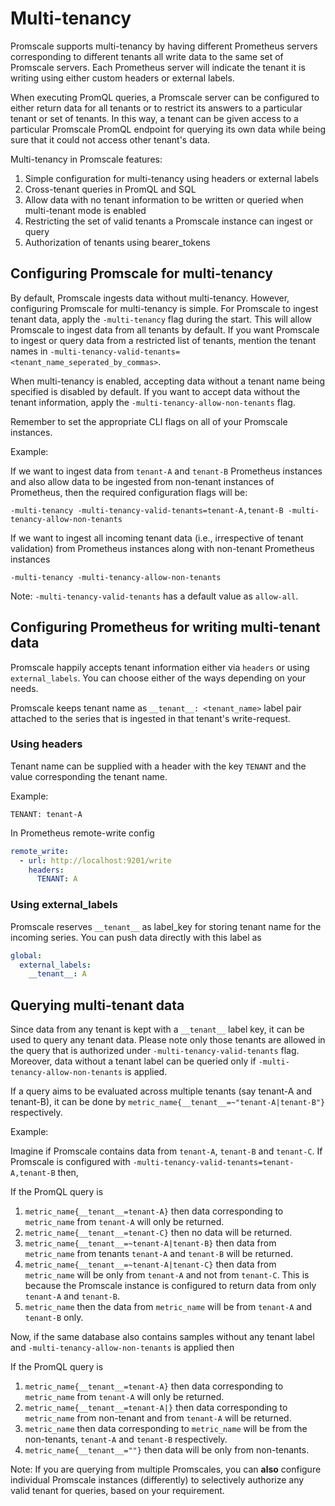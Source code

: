 # Multi-tenancy

Promscale supports multi-tenancy by having different Prometheus servers
corresponding to different tenants all write data to the same set of Promscale
servers. Each Prometheus server will indicate the tenant it is writing using
either custom headers or external labels.

When executing PromQL queries, a Promscale server can be configured to either
return data for all tenants or to restrict its answers to a particular tenant or set of tenants.
In this way, a tenant can be given access to a particular Promscale PromQL endpoint for
querying its own data while being sure that it could not access other tenant's data.

Multi-tenancy in Promscale features:
1. Simple configuration for multi-tenancy using headers or external labels
2. Cross-tenant queries in PromQL and SQL
3. Allow data with no tenant information to be written or queried when multi-tenant mode is enabled
4. Restricting the set of valid tenants a Promscale instance can ingest or query
5. Authorization of tenants using bearer_tokens

## Configuring Promscale for multi-tenancy

By default, Promscale ingests data without multi-tenancy. However, configuring Promscale for multi-tenancy is simple.
For Promscale to ingest tenant data, apply the `-multi-tenancy` flag during the start. This will allow Promscale to
ingest data from all tenants by default. If you want Promscale to ingest or query data from a restricted list of tenants, mention the
tenant names in `-multi-tenancy-valid-tenants=<tenant_name_seperated_by_commas>`.

When multi-tenancy is enabled, accepting data without a tenant name being specified is disabled by default.
If you want to accept data without the tenant information, apply the `-multi-tenancy-allow-non-tenants` flag.

Remember to set the appropriate CLI flags on all of your Promscale instances.

Example:

If we want to ingest data from `tenant-A` and `tenant-B` Prometheus instances and also allow data to
be ingested from non-tenant instances of Prometheus, then the required configuration flags will be:

```shell
-multi-tenancy -multi-tenancy-valid-tenants=tenant-A,tenant-B -multi-tenancy-allow-non-tenants
```

If we want to ingest all incoming tenant data (i.e., irrespective of tenant validation) from
Prometheus instances along with non-tenant Prometheus instances

```shell
-multi-tenancy -multi-tenancy-allow-non-tenants
```

Note: `-multi-tenancy-valid-tenants` has a default value as `allow-all`.

## Configuring Prometheus for writing multi-tenant data

Promscale happily accepts tenant information either via `headers` or using `external_labels`.
You can choose either of the ways depending on your needs.

Promscale keeps tenant name as `__tenant__: <tenant_name>` label pair attached to the series that is
ingested in that tenant's write-request.

### Using headers

Tenant name can be supplied with a header with the key `TENANT` and the value corresponding the tenant name.

Example:

`TENANT: tenant-A`

In Prometheus remote-write config

```yaml
remote_write:
  - url: http://localhost:9201/write
    headers:
      TENANT: A
```

### Using external_labels

Promscale reserves `__tenant__` as label_key for storing tenant name for the incoming series. You can
push data directly with this label as

```yaml
global:
  external_labels:
    __tenant__: A
```

## Querying multi-tenant data

Since data from any tenant is kept with a `__tenant__` label key, it can be used to query any tenant data.
Please note only those tenants are allowed in the query that is authorized under `-multi-tenancy-valid-tenants`
flag. Moreover, data without a tenant label can be queried only if `-multi-tenancy-allow-non-tenants` is applied.

If a query aims to be evaluated across multiple tenants (say tenant-A and tenant-B), it can be done
by `metric_name{__tenant__=~"tenant-A|tenant-B"}` respectively.

Example:

Imagine if Promscale contains data from `tenant-A`, `tenant-B` and `tenant-C`. If Promscale is configured with
`-multi-tenancy-valid-tenants=tenant-A,tenant-B` then,

If the PromQL query is
1. `metric_name{__tenant__=tenant-A}` then data corresponding to `metric_name` from `tenant-A` will
   only be returned.
2. `metric_name{__tenant__=tenant-C}` then no data will be returned.
3. `metric_name{__tenant__=~tenant-A|tenant-B}` then data from `metric_name` from tenants `tenant-A` and `tenant-B`
   will be returned.
4. `metric_name{__tenant__=~tenant-A|tenant-C}` then data from `metric_name` will be only from `tenant-A` and
   not from `tenant-C`. This is because the Promscale instance is configured to return data from only `tenant-A` and `tenant-B`.
5. `metric_name` then the data from `metric_name` will be from `tenant-A` and `tenant-B` only.

Now, if the same database also contains samples without any tenant label and `-multi-tenancy-allow-non-tenants` is applied then

If the PromQL query is
1. `metric_name{__tenant__=tenant-A}` then data corresponding to `metric_name` from `tenant-A` will
   only be returned.
2. `metric_name{__tenant__=tenant-A|}` then data corresponding to `metric_name` from non-tenant and from `tenant-A`
   will be returned.
3. `metric_name` then data corresponding to `metric_name` will be from the non-tenants, `tenant-A` and `tenant-B` respectively.
4. `metric_name{__tenant__=""}` then data will be only from non-tenants.

Note: If you are querying from multiple Promscales, you can **also** configure individual Promscale instances (differently) to selectively
authorize any valid tenant for queries, based on your requirement.
